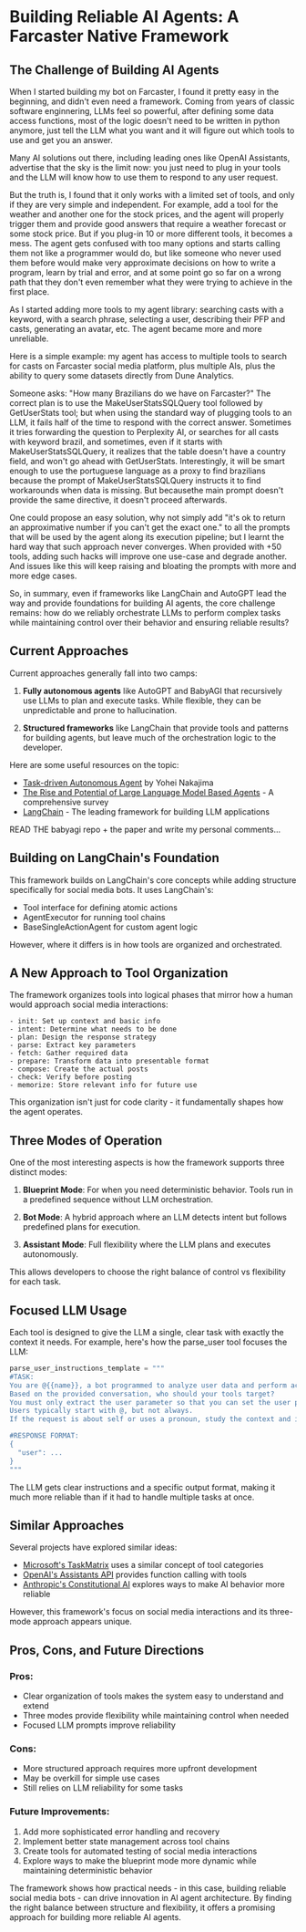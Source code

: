 # Building Reliable AI Agents: A Farcaster Native Framework

## The Challenge of Building AI Agents

When I started building my bot on Farcaster, I found it pretty easy in the beginning, and didn't even need a framework. 
Coming from years of classic software enginnering, LLMs feel so powerful, after defining some data access functions, most of the logic doesn't need to be written in python anymore, just tell the LLM what you want and it will figure out which tools to use and get you an answer.

Many AI solutions out there, including leading ones like OpenAI Assistants, advertise that the sky is the limit now: you just need to plug in your tools and the LLM will know how to use them to respond to any user request.

But the truth is, I found that it only works with a limited set of tools, and only if they are very simple and independent. For example, add a tool for the weather and another one for the stock prices, and the agent will properly trigger them and provide good answers that require a weather forecast or some stock price. But if you plug-in 10 or more different tools, it becomes a mess. The agent gets confused with too many options and starts calling them not like a programmer would do, 
but like someone who never used them before would make very approximate decisions on how to write a program, learn by trial and error, and at some point go so far on a wrong path that they don't even remember what they were trying to achieve in the first place.

As I started adding more tools to my agent library: searching casts with a keyword, with a search phrase, selecting a user, describing their PFP and casts, generating an avatar, etc. The agent became more and more unreliable.

Here is a simple example: my agent has access to multiple tools to search for casts on Farcaster social media platform, plus multiple AIs, 
plus the ability to query some datasets directly from Dune Analytics.

Someone asks: "How many Brazilians do we have on Farcaster?" 
The correct plan is to use the MakeUserStatsSQLQuery tool followed by GetUserStats tool; but when using the standard way of plugging tools to an LLM, it fails half of the time to respond with the correct answer.
Sometimes it tries forwarding the question to Perplexity AI, or searches for all casts with keyword brazil, and sometimes, even if it starts with MakeUserStatsSQLQuery, it realizes that the table doesn't have a country field, and won't go ahead with GetUserStats. Interestingly, it will be smart enough to use the portuguese language as a proxy to find brazilians because the prompt of MakeUserStatsSQLQuery instructs it to find workarounds when data is missing. But becausethe main prompt doesn't provide the same directive, it doesn't proceed afterwards.

One could propose an easy solution, why not simply add "it's ok to return an approximative number if you can't get the exact one." to all the prompts that will be used by the agent along its execution pipeline; but I learnt the hard way that such approach never converges. When provided with +50 tools, adding such hacks will improve one use-case and degrade another. And issues like this will keep raising and bloating the prompts with more and more edge cases.

So, in summary, even if frameworks like LangChain and AutoGPT lead the way and provide foundations for building AI agents, the core challenge remains: how do we reliably orchestrate LLMs to perform complex tasks while maintaining control over their behavior and ensuring reliable results?

## Current Approaches

Current approaches generally fall into two camps:

1. **Fully autonomous agents** like AutoGPT and BabyAGI that recursively use LLMs to plan and execute tasks. While flexible, they can be unpredictable and prone to hallucination.

2. **Structured frameworks** like LangChain that provide tools and patterns for building agents, but leave much of the orchestration logic to the developer.

Here are some useful resources on the topic:
- [Task-driven Autonomous Agent](https://github.com/yoheinakajima/babyagi) by Yohei Nakajima
- [The Rise and Potential of Large Language Model Based Agents](https://arxiv.org/abs/2309.07864) - A comprehensive survey
- [LangChain](https://github.com/langchain-ai/langchain) - The leading framework for building LLM applications


READ THE babyagi repo + the paper and write my personal comments...



## Building on LangChain's Foundation


This framework builds on LangChain's core concepts while adding structure specifically for social media bots. It uses LangChain's:
- Tool interface for defining atomic actions
- AgentExecutor for running tool chains
- BaseSingleActionAgent for custom agent logic

However, where it differs is in how tools are organized and orchestrated.

## A New Approach to Tool Organization

The framework organizes tools into logical phases that mirror how a human would approach social media interactions:

```
- init: Set up context and basic info
- intent: Determine what needs to be done
- plan: Design the response strategy
- parse: Extract key parameters
- fetch: Gather required data
- prepare: Transform data into presentable format
- compose: Create the actual posts
- check: Verify before posting
- memorize: Store relevant info for future use
```

This organization isn't just for code clarity - it fundamentally shapes how the agent operates.

## Three Modes of Operation

One of the most interesting aspects is how the framework supports three distinct modes:

1. **Blueprint Mode**: For when you need deterministic behavior. Tools run in a predefined sequence without LLM orchestration.

2. **Bot Mode**: A hybrid approach where an LLM detects intent but follows predefined plans for execution.

3. **Assistant Mode**: Full flexibility where the LLM plans and executes autonomously.

This allows developers to choose the right balance of control vs flexibility for each task.

## Focused LLM Usage

Each tool is designed to give the LLM a single, clear task with exactly the context it needs. For example, here's how the parse_user tool focuses the LLM:

```python
parse_user_instructions_template = """
#TASK:
You are @{{name}}, a bot programmed to analyze user data and perform actions such as analyzing, praising, roasting, etc.
Based on the provided conversation, who should your tools target?
You must only extract the user parameter so that you can set the user parameter.
Users typically start with @, but not always.
If the request is about self or uses a pronoun, study the context and instructions carefully to figure out the intended user.

#RESPONSE FORMAT:
{
  "user": ...
}
"""
```

The LLM gets clear instructions and a specific output format, making it much more reliable than if it had to handle multiple tasks at once.

## Similar Approaches

Several projects have explored similar ideas:
- [Microsoft's TaskMatrix](https://github.com/microsoft/TaskMatrix) uses a similar concept of tool categories
- [OpenAI's Assistants API](https://platform.openai.com/docs/assistants/overview) provides function calling with tools
- [Anthropic's Constitutional AI](https://www.anthropic.com/index/constitutional-ai-mild-optimization) explores ways to make AI behavior more reliable

However, this framework's focus on social media interactions and its three-mode approach appears unique.

## Pros, Cons, and Future Directions

### Pros:
- Clear organization of tools makes the system easy to understand and extend
- Three modes provide flexibility while maintaining control when needed
- Focused LLM prompts improve reliability

### Cons:
- More structured approach requires more upfront development
- May be overkill for simple use cases
- Still relies on LLM reliability for some tasks

### Future Improvements:
1. Add more sophisticated error handling and recovery
2. Implement better state management across tool chains
3. Create tools for automated testing of social media interactions
4. Explore ways to make the blueprint mode more dynamic while maintaining deterministic behavior

The framework shows how practical needs - in this case, building reliable social media bots - can drive innovation in AI agent architecture. By finding the right balance between structure and flexibility, it offers a promising approach for building more reliable AI agents. 
